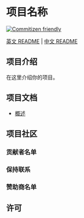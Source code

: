 # 项目名称

[![Commitizen friendly](https://img.shields.io/badge/commitizen-friendly-brightgreen.svg)](http://commitizen.github.io/cz-cli/)

[英文 README](./README.md) | [中文 README](./README-zh.md)

## 项目介绍

在这里介绍你的项目。

## 项目文档

- [概述](./docs/chinese/概述.md)

## 项目社区

### 贡献者名单

### 保持联系

### 赞助商名单

## 许可
